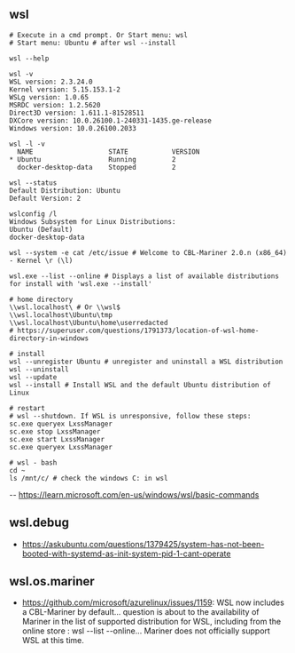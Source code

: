 ## wsl

```
# Execute in a cmd prompt. Or Start menu: wsl
# Start menu: Ubuntu # after wsl --install

wsl --help

wsl -v
WSL version: 2.3.24.0
Kernel version: 5.15.153.1-2
WSLg version: 1.0.65
MSRDC version: 1.2.5620
Direct3D version: 1.611.1-81528511
DXCore version: 10.0.26100.1-240331-1435.ge-release
Windows version: 10.0.26100.2033

wsl -l -v
  NAME                   STATE           VERSION
* Ubuntu                 Running         2
  docker-desktop-data    Stopped         2
  
wsl --status
Default Distribution: Ubuntu
Default Version: 2

wslconfig /l
Windows Subsystem for Linux Distributions:
Ubuntu (Default)
docker-desktop-data

wsl --system -e cat /etc/issue # Welcome to CBL-Mariner 2.0.n (x86_64) - Kernel \r (\l)

wsl.exe --list --online # Displays a list of available distributions for install with 'wsl.exe --install'

# home directory
\\wsl.localhost\ # Or \\wsl$
\\wsl.localhost\Ubuntu\tmp
\\wsl.localhost\Ubuntu\home\userredacted
# https://superuser.com/questions/1791373/location-of-wsl-home-directory-in-windows

# install
wsl --unregister Ubuntu # unregister and uninstall a WSL distribution
wsl --uninstall
wsl --update
wsl --install # Install WSL and the default Ubuntu distribution of Linux

# restart
# wsl --shutdown. If WSL is unresponsive, follow these steps:
sc.exe queryex LxssManager
sc.exe stop LxssManager
sc.exe start LxssManager
sc.exe queryex LxssManager

# wsl - bash
cd ~
ls /mnt/c/ # check the windows C: in wsl
```
  
-- https://learn.microsoft.com/en-us/windows/wsl/basic-commands

## wsl.debug

- https://askubuntu.com/questions/1379425/system-has-not-been-booted-with-systemd-as-init-system-pid-1-cant-operate
  
## wsl.os.mariner

- https://github.com/microsoft/azurelinux/issues/1159: WSL now includes a CBL-Mariner by default... question is about to the availability of Mariner in the list of supported distribution for WSL, including from the online store : wsl --list --online... Mariner does not officially support WSL at this time.
